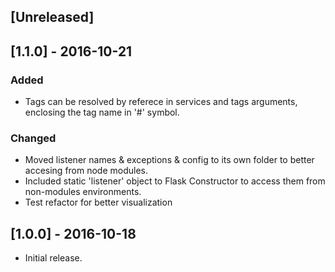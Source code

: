 ## [Unreleased]

## [1.1.0] - 2016-10-21
### Added
  - Tags can be resolved by referece in services and tags arguments, enclosing the tag name in '#' symbol.
  
### Changed
  - Moved listener names & exceptions & config to its own folder to better accesing from node modules.
  - Included static 'listener' object to Flask Constructor to access them from non-modules environments.
  - Test refactor for better visualization

## [1.0.0] - 2016-10-18
  - Initial release.
